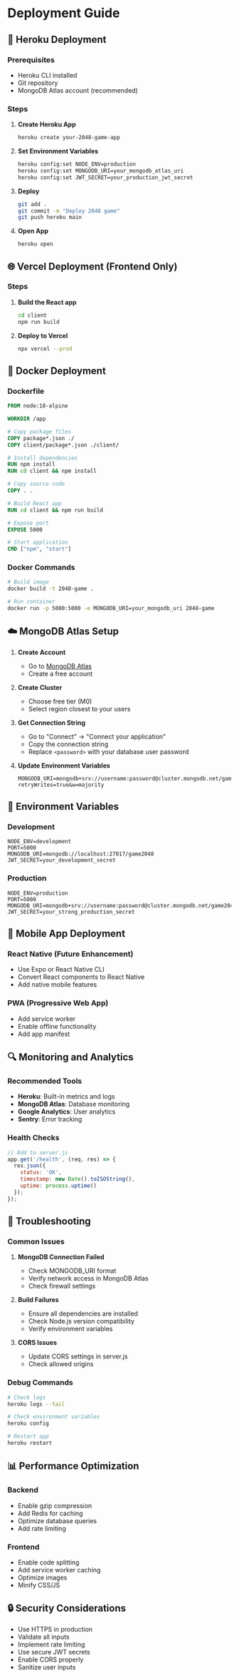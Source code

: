# Deployment Guide

## 🚀 Heroku Deployment

### Prerequisites
- Heroku CLI installed
- Git repository
- MongoDB Atlas account (recommended)

### Steps

1. **Create Heroku App**
   ```bash
   heroku create your-2048-game-app
   ```

2. **Set Environment Variables**
   ```bash
   heroku config:set NODE_ENV=production
   heroku config:set MONGODB_URI=your_mongodb_atlas_uri
   heroku config:set JWT_SECRET=your_production_jwt_secret
   ```

3. **Deploy**
   ```bash
   git add .
   git commit -m "Deploy 2048 game"
   git push heroku main
   ```

4. **Open App**
   ```bash
   heroku open
   ```

## 🌐 Vercel Deployment (Frontend Only)

### Steps

1. **Build the React app**
   ```bash
   cd client
   npm run build
   ```

2. **Deploy to Vercel**
   ```bash
   npx vercel --prod
   ```

## 🐳 Docker Deployment

### Dockerfile
```dockerfile
FROM node:18-alpine

WORKDIR /app

# Copy package files
COPY package*.json ./
COPY client/package*.json ./client/

# Install dependencies
RUN npm install
RUN cd client && npm install

# Copy source code
COPY . .

# Build React app
RUN cd client && npm run build

# Expose port
EXPOSE 5000

# Start application
CMD ["npm", "start"]
```

### Docker Commands
```bash
# Build image
docker build -t 2048-game .

# Run container
docker run -p 5000:5000 -e MONGODB_URI=your_mongodb_uri 2048-game
```

## ☁️ MongoDB Atlas Setup

1. **Create Account**
   - Go to [MongoDB Atlas](https://www.mongodb.com/cloud/atlas)
   - Create a free account

2. **Create Cluster**
   - Choose free tier (M0)
   - Select region closest to your users

3. **Get Connection String**
   - Go to "Connect" → "Connect your application"
   - Copy the connection string
   - Replace `<password>` with your database user password

4. **Update Environment Variables**
   ```env
   MONGODB_URI=mongodb+srv://username:password@cluster.mongodb.net/game2048?retryWrites=true&w=majority
   ```

## 🔧 Environment Variables

### Development
```env
NODE_ENV=development
PORT=5000
MONGODB_URI=mongodb://localhost:27017/game2048
JWT_SECRET=your_development_secret
```

### Production
```env
NODE_ENV=production
PORT=5000
MONGODB_URI=mongodb+srv://username:password@cluster.mongodb.net/game2048
JWT_SECRET=your_strong_production_secret
```

## 📱 Mobile App Deployment

### React Native (Future Enhancement)
- Use Expo or React Native CLI
- Convert React components to React Native
- Add native mobile features

### PWA (Progressive Web App)
- Add service worker
- Enable offline functionality
- Add app manifest

## 🔍 Monitoring and Analytics

### Recommended Tools
- **Heroku**: Built-in metrics and logs
- **MongoDB Atlas**: Database monitoring
- **Google Analytics**: User analytics
- **Sentry**: Error tracking

### Health Checks
```javascript
// Add to server.js
app.get('/health', (req, res) => {
  res.json({ 
    status: 'OK', 
    timestamp: new Date().toISOString(),
    uptime: process.uptime()
  });
});
```

## 🚨 Troubleshooting

### Common Issues

1. **MongoDB Connection Failed**
   - Check MONGODB_URI format
   - Verify network access in MongoDB Atlas
   - Check firewall settings

2. **Build Failures**
   - Ensure all dependencies are installed
   - Check Node.js version compatibility
   - Verify environment variables

3. **CORS Issues**
   - Update CORS settings in server.js
   - Check allowed origins

### Debug Commands
```bash
# Check logs
heroku logs --tail

# Check environment variables
heroku config

# Restart app
heroku restart
```

## 📊 Performance Optimization

### Backend
- Enable gzip compression
- Add Redis for caching
- Optimize database queries
- Add rate limiting

### Frontend
- Enable code splitting
- Add service worker caching
- Optimize images
- Minify CSS/JS

## 🔒 Security Considerations

- Use HTTPS in production
- Validate all inputs
- Implement rate limiting
- Use secure JWT secrets
- Enable CORS properly
- Sanitize user inputs
